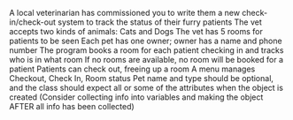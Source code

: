 A local veterinarian has commissioned you to write them a new check-in/check-out system to track the status of their furry patients
The vet accepts two kinds of animals: Cats and Dogs
The vet has 5 rooms for patients to be seen
Each pet has one owner; owner has a name and phone number
The program books a room for each patient checking in and tracks who is in what room
If no rooms are available, no room will be booked for a patient
Patients can check out, freeing up a room
A menu manages Checkout, Check In, Room status
Pet name and type should be optional, and the class should expect all or some of the attributes when the object is created (Consider collecting info into variables and making the object AFTER all info has been collected)

